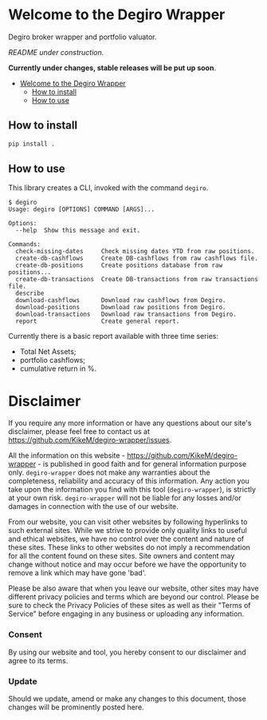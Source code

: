 # Welcome to the Degiro Wrapper
Degiro broker wrapper and portfolio valuator.

*README under construction.*

**Currently under changes, stable releases will be put up soon**.

- [Welcome to the Degiro Wrapper](#welcome-to-the-degiro-wrapper)
  - [How to install](#how-to-install)
  - [How to use](#how-to-use)

## How to install

```bash
pip install .
```

## How to use

This library creates a CLI, invoked with the command `degiro`.

```
$ degiro
Usage: degiro [OPTIONS] COMMAND [ARGS]...

Options:
  --help  Show this message and exit.

Commands:
  check-missing-dates     Check missing dates YTD from raw positions.
  create-db-cashflows     Create DB-cashflows from raw cashflows file.
  create-db-positions     Create positions database from raw positions...
  create-db-transactions  Create DB-transactions from raw transactions file.
  describe
  download-cashflows      Download raw cashflows from Degiro.
  download-positions      Download raw positions from Degiro.
  download-transactions   Download raw transactions from Degiro.
  report                  Create general report.
```
Currently there is a basic report available with three time series:
- Total Net Assets;
- portfolio cashflows;
- cumulative return in %.

# Disclaimer

If you require any more information or have any questions about our site's disclaimer, please feel free to contact us 
at https://github.com/KikeM/degiro-wrapper/issues.

All the information on this website - https://github.com/KikeM/degiro-wrapper - is published in good faith and for general information purpose only. `degiro-wrapper` does not make any warranties about the completeness, reliability and accuracy of this information. Any action you take upon the information you find with this tool (`degiro-wrapper`), is strictly at your own risk. `degiro-wrapper` will not be liable for any losses and/or damages in connection with the use of our website.

From our website, you can visit other websites by following hyperlinks to such external sites. While we strive to provide only quality links to useful and ethical websites, we have no control over the content and nature of these sites. These links to other websites do not imply a recommendation for all the content found on these sites. Site owners and content may change without notice and may occur before we have the opportunity to remove a link which may have gone 'bad'.

Please be also aware that when you leave our website, other sites may have different privacy policies and terms which are beyond our control. Please be sure to check the Privacy Policies of these sites as well as their "Terms of Service" before engaging in any business or uploading any information.

### Consent
By using our website and tool, you hereby consent to our disclaimer and agree to its terms.

### Update
Should we update, amend or make any changes to this document, those changes will be prominently posted here.

